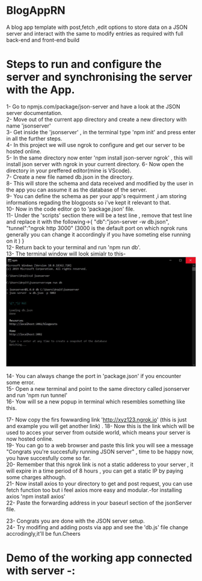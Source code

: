# BlogAppRN
A blog app template with post,fetch ,edit options to store data on a JSON server and interact with the same to modify entries as required with full back-end and front-end build

# Steps to run and configure the server and synchronising the server with the App.
1- Go to npmjs.com/package/json-server and have a look at the JSON server documentation.  
2- Move out of the current app directory and create a new directory with name 'jsonserver'  
3- Get inside the 'jsonserver' , in the terminal type 'npm init' and press enter in all the further steps.  
4- In this project we will use ngrok to configure and get our server to be hosted online.  
5- In the same directory now enter 'npm install json-server ngrok' , this will install json server with ngrok in your current directory. 
6- Now open the directory in your preffered editor(mine is VScode).  
7- Create a new file named db.json in the directory.  
8- This will store the schema and data received and modified by the user in the app you can assume it as the database of the server.  
9- You can define the schema as per your app's requirment ,i am storing informations regading the blogposts so i've kept it relevant to that.  
10- Now in the code editor go to 'package.json' file.  
11- Under the 'scripts' section there will be a test line , remove that test line and replace it with the following->{ "db":"json-server -w db.json",
"tunnel":"ngrok http 3000"     (3000 is the default port on which ngrok runs generally you can change it accordingly if you have someting                                 else running on it )
}  
12- Return back to your terminal and run 'npm run db'.  
13- The terminal window will look simialr to this-  
![](Server%20demo%20and%20visuals/server%20config.JPG)



14- You can always change the port in 'package.json' if you encounter some error.  
15- Open a new terminal and point to the same directory called jsonserver and run 'npm run tunnel'  
16- Yow will se a new popup in terminal which resembles something like this.  



17- Now copy the firs fowwarding link 'http://xyz123.ngrok.io' (this is just and example you will get another link) .
18- Now this is the link which will be used to acces your server from outside world, which means your server is now hosted online.  
19- You can go to a web browser and paste this link you will see a message "Congrats you're succesfully running JSON server" , time to be happy now, you have succesfully come so far.  
20- Remember that this ngrok link is not a static adderess to your server , it will expire in a time period of 8 hours , you can get a static IP by paying some charges although.  
21- Now install axios to your directory to get and post request, you can use fetch function too but i feel axios more easy and modular.-for installing axios 'npm install axios'  
22- Paste the forwarding address in your baseurl section of the jsonServer file.  



23- Congrats you are done with the JSON server setup.  
24- Try modifing and adding posts via app and see the 'db.js' file change accrodingly,it'll be fun.Cheers  

# Demo of the working app connected with server -:  

